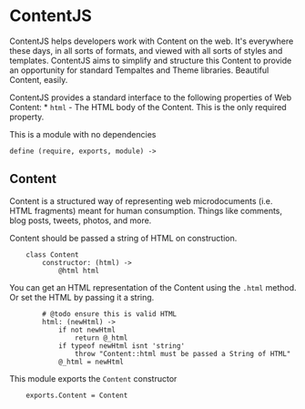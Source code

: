 # ContentJS

ContentJS helps developers work with Content on the web. It's everywhere these days, in all sorts of formats, and viewed with all sorts of styles and templates. ContentJS aims to simplify and structure this Content to provide an opportunity for standard Tempaltes and Theme libraries. Beautiful Content, easily.

ContentJS provides a standard interface to the following properties of Web Content:
    * `html` - The HTML body of the Content. This is the only required property.

This is a module with no dependencies

	define (require, exports, module) ->


## Content

Content is a structured way of representing web microdocuments (i.e. HTML fragments) meant for human consumption. Things like comments, blog posts, tweets, photos, and more.

Content should be passed a string of HTML on construction.
		
		class Content
			constructor: (html) ->
				@html html

You can get an HTML representation of the Content using the `.html` method.
Or set the HTML by passing it a string.

			# @todo ensure this is valid HTML
			html: (newHtml) ->
				if not newHtml
					return @_html
				if typeof newHtml isnt 'string'
					throw "Content::html must be passed a String of HTML"
				@_html = newHtml

This module exports the `Content` constructor

		exports.Content = Content